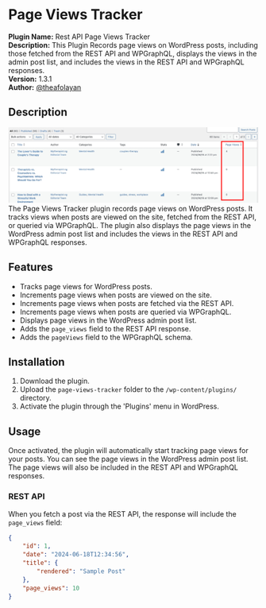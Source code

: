 # Page Views Tracker

**Plugin Name:** Rest API Page Views Tracker  
**Description:** This Plugin Records page views on WordPress posts, including those fetched from the REST API and WPGraphQL, displays the views in the admin post list, and includes the views in the REST API and WPGraphQL responses.  
**Version:** 1.3.1  
**Author:** [@theafolayan](https://twitter.com/theafolayan)

## Description

![image Screenshot ](./img/screenshot-01.png)
The Page Views Tracker plugin records page views on WordPress posts. It tracks views when posts are viewed on the site, fetched from the REST API, or queried via WPGraphQL. The plugin also displays the page views in the WordPress admin post list and includes the views in the REST API and WPGraphQL responses.

## Features

- Tracks page views for WordPress posts.
- Increments page views when posts are viewed on the site.
- Increments page views when posts are fetched via the REST API.
- Increments page views when posts are queried via WPGraphQL.
- Displays page views in the WordPress admin post list.
- Adds the `page_views` field to the REST API response.
- Adds the `pageViews` field to the WPGraphQL schema.

## Installation

1. Download the plugin.
2. Upload the `page-views-tracker` folder to the `/wp-content/plugins/` directory.
3. Activate the plugin through the 'Plugins' menu in WordPress.

## Usage

Once activated, the plugin will automatically start tracking page views for your posts. You can see the page views in the WordPress admin post list. The page views will also be included in the REST API and WPGraphQL responses.

### REST API

When you fetch a post via the REST API, the response will include the `page_views` field:

```json
{
    "id": 1,
    "date": "2024-06-18T12:34:56",
    "title": {
        "rendered": "Sample Post"
    },
    "page_views": 10
}

